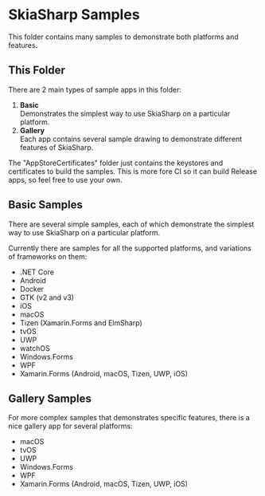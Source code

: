 # SkiaSharp Samples

This folder contains many samples to demonstrate both platforms and features.

## This Folder

There are 2 main types of sample apps in this folder:

 1. **Basic**  
    Demonstrates the simplest way to use SkiaSharp on a particular platform.
 1. **Gallery**  
    Each app contains several sample drawing to demonstrate different features
    of SkiaSharp.

The "AppStoreCertificates" folder just contains the keystores and certificates to build the samples. This is more fore CI so it can build Release apps, so feel free to use your own.

## Basic Samples

There are several simple samples, each of which demonstrate the simplest way to use SkiaSharp on a particular platform.

Currently there are samples for all the supported platforms, and variations of frameworks on them:

 - .NET Core
 - Android
 - Docker
 - GTK (v2 and v3)
 - iOS
 - macOS
 - Tizen (Xamarin.Forms and ElmSharp)
 - tvOS
 - UWP
 - watchOS
 - Windows.Forms
 - WPF
 - Xamarin.Forms (Android, macOS, Tizen, UWP, iOS)

## Gallery Samples

For more complex samples that demonstrates specific features, there is a nice gallery app for several platforms:

 - macOS
 - tvOS
 - UWP
 - Windows.Forms
 - WPF
 - Xamarin.Forms (Android, macOS, Tizen, UWP, iOS)
